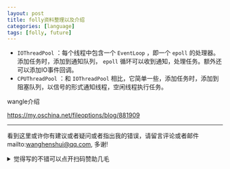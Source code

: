 ```yaml
---
layout: post
title: folly资料整理以及介绍
categories: [language]
tags: [folly, future]
---
```






- `IOThreadPool` ：每个线程中包含一个 `EventLoop` ，即一个 `epoll` 的处理器。添加任务时，添加到通知队列， `epoll` 循环可以收到通知，处理任务。额外还可以添加IO事件回调。
- `CPUThreadPool` ：和 `IOThreadPool` 相比，它简单一些，添加任务时，添加到阻塞队列，以信号的形式通知线程，空闲线程执行任务。







wangle介绍



https://my.oschina.net/fileoptions/blog/881909


---

看到这里或许你有建议或者疑问或者指出我的错误，请留言评论或者邮件mailto:wanghenshui@qq.com, 多谢! 
<details>
<summary>觉得写的不错可以点开扫码赞助几毛</summary>
<img src="https://wanghenshui.github.io/assets/wepay.png" alt="微信转账">
</details>